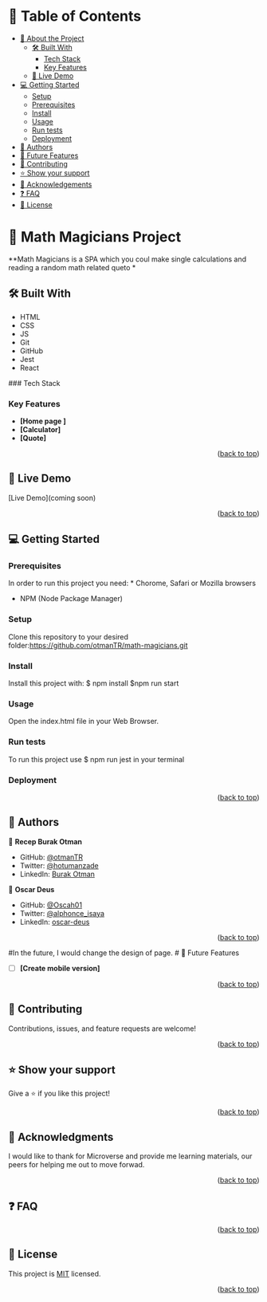 <a name="readme-top"></a>


# 📗 Table of Contents

- [📖 About the Project](#about-project)
  - [🛠 Built With](#built-with)
    - [Tech Stack](#tech-stack)
    - [Key Features](#key-features)
  - [🚀 Live Demo](#live-demo)
- [💻 Getting Started](#getting-started)
  - [Setup](#setup)
  - [Prerequisites](#prerequisites)
  - [Install](#install)
  - [Usage](#usage)
  - [Run tests](#run-tests)
  - [Deployment](#triangular_flag_on_post-deployment)
- [👥 Authors](#authors)
- [🔭 Future Features](#future-features)
- [🤝 Contributing](#contributing)
- [⭐️ Show your support](#support)
- [🙏 Acknowledgements](#acknowledgements)
- [❓ FAQ](#faq)
- [📝 License](#license)



# 📖 Math Magicians Project <a name="about-project"></a>


**Math Magicians is a SPA which you coul make single calculations and reading a random math related queto *

## 🛠 Built With<a name="built-with"></a>
 <ul>
    <li>HTML</li>
    <li>CSS</li>
    <li>JS</li>
    <li>Git</li>
    <li>GitHub</li>
    <li>Jest</li>
    <li>React</li>
  </ul>
### Tech Stack <a name="tech-stack"></a>






### Key Features <a name="key-features"></a>
- **[Home page ]**
- **[Calculator]**
- **[Quote]**


<p align="right">(<a href="#readme-top">back to top</a>)</p>


## 🚀 Live Demo <a name="live-demo"></a>


[Live Demo](coming soon)

<p align="right">(<a href="#readme-top">back to top</a>)</p>


## 💻 Getting Started <a name="getting-started"></a>


### Prerequisites

In order to run this project you need: * Chorome, Safari or Mozilla browsers 
* NPM (Node Package Manager)



### Setup

Clone this repository to your desired folder:https://github.com/otmanTR/math-magicians.git

### Install

Install this project with: $ npm install
$npm run start


### Usage
Open the index.html file in your Web Browser.

### Run tests
To run this project use $ npm run jest
in your terminal

### Deployment

<p align="right">(<a href="#readme-top">back to top</a>)</p>


## 👥 Authors <a name="authors"></a>


👤 **Recep Burak Otman**

- GitHub: [@otmanTR](https://github.com/otmanTR)
- Twitter: [@hotumanzade](https://twitter.com/hotumanzade)
- LinkedIn: [Burak Otman](linkedin.com/in/burak-otman-88646443)

👤 **Oscar Deus**

- GitHub: [@Oscah01](https://github.com/Oscah01)
- Twitter: [@alphonce_isaya](https://twitter.com/alphonce_isaya)
- LinkedIn: [oscar-deus](linkedin.com/in/oscar-deus-757833210/)


<p align="right">(<a href="#readme-top">back to top</a>)</p>

#In the future, I would change the design of page. # 🔭 Future Features <a name="future-features"></a>
- [ ] **[Create mobile version]**

<p align="right">(<a href="#readme-top">back to top</a>)</p>


## 🤝 Contributing <a name="contributing"></a>

Contributions, issues, and feature requests are welcome!


<p align="right">(<a href="#readme-top">back to top</a>)</p>


## ⭐️ Show your support <a name="support"></a>
Give a ⭐️ if you like this project!

<p align="right">(<a href="#readme-top">back to top</a>)</p>


## 🙏 Acknowledgments <a name="acknowledgements"></a>

I would like to thank for Microverse and  provide me learning materials, our peers for helping me out to move forwad.

<p align="right">(<a href="#readme-top">back to top</a>)</p>


## ❓ FAQ <a name="faq"></a>


<p align="right">(<a href="#readme-top">back to top</a>)</p>

## 📝 License <a name="license"></a>
This project is [MIT](./LICENSE) licensed.
<p align="right">(<a href="#readme-top">back to top</a>)</p>